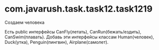 # com.javarush.task.task12.task1219
Создаем человека

Есть public интерфейсы CanFly(летать), CanRun(бежать/ездить), CanSwim(плавать).
Добавь эти интерфейсы классам Human(человек), Duck(утка), Penguin(пингвин), Airplane(самолет).
